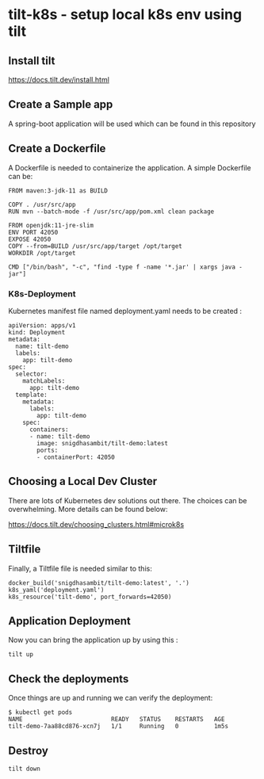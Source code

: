 # tilt-k8s - setup local k8s env using tilt

## Install tilt

https://docs.tilt.dev/install.html

## Create a Sample app

A spring-boot application will be used which can be found in this repository

## Create a Dockerfile

A Dockerfile is needed to containerize the application. A simple Dockerfile can be:

```
FROM maven:3-jdk-11 as BUILD

COPY . /usr/src/app
RUN mvn --batch-mode -f /usr/src/app/pom.xml clean package

FROM openjdk:11-jre-slim
ENV PORT 42050
EXPOSE 42050
COPY --from=BUILD /usr/src/app/target /opt/target
WORKDIR /opt/target

CMD ["/bin/bash", "-c", "find -type f -name '*.jar' | xargs java -jar"]
```

### K8s-Deployment

Kubernetes manifest file named deployment.yaml needs to be created :

```
apiVersion: apps/v1
kind: Deployment
metadata:
  name: tilt-demo
  labels:
    app: tilt-demo
spec:
  selector:
    matchLabels:
      app: tilt-demo
  template:
    metadata:
      labels:
        app: tilt-demo
    spec:
      containers:
      - name: tilt-demo
        image: snigdhasambit/tilt-demo:latest
        ports:
        - containerPort: 42050
```
## Choosing a Local Dev Cluster

There are lots of Kubernetes dev solutions out there. The choices can be overwhelming. More details can be found below:

https://docs.tilt.dev/choosing_clusters.html#microk8s

## Tiltfile

Finally, a Tiltfile file is needed similar to this:

```
docker_build('snigdhasambit/tilt-demo:latest', '.')
k8s_yaml('deployment.yaml')
k8s_resource('tilt-demo', port_forwards=42050)
```

## Application Deployment

Now you can bring the application up by using this :

```
tilt up
```

## Check the deployments

Once things are up and running we can verify the deployment:

```
$ kubectl get pods
NAME                         READY   STATUS    RESTARTS   AGE
tilt-demo-7aa88cd876-xcn7j   1/1     Running   0          1m5s
```

## Destroy

```
tilt down
```
